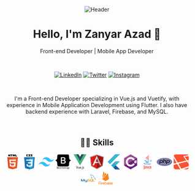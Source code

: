 <div align="center">

![Header](https://thumbs.gfycat.com/VeneratedIllegalAnkole-size_restricted.gif)

# Hello, I'm Zanyar Azad 👋
Front-end Developer | Mobile App Developer

<br/>

<div align="center">
  
[![LinkedIn](https://img.shields.io/badge/-LinkedIn-0A66C2?style=flat&logo=LinkedIn&logoColor=white)](https://www.linkedin.com/in/ZanyarAzad)
[![Twitter](https://img.shields.io/badge/-Twitter-1DA1F2?style=flat&logo=Twitter&logoColor=white)](https://twitter.com/zanyar83605515)
[![Instagram](https://img.shields.io/badge/-Instagram-E4405F?style=flat&logo=Instagram&logoColor=white)](https://instagram.com/z_anya_r)

</div>

<br/>

I'm a Front-end Developer specializing in Vue.js and Vuetify, with experience in Mobile Application Development using Flutter. I also have backend experience with Laravel, Firebase, and MySQL.

<br/>

## 👨‍💻 Skills

<div align="center">
  <img height="40" src="https://raw.githubusercontent.com/devicons/devicon/master/icons/html5/html5-original-wordmark.svg">
  <img height="40" src="https://raw.githubusercontent.com/devicons/devicon/master/icons/css3/css3-original-wordmark.svg">
  <img height="40" src="https://raw.githubusercontent.com/devicons/devicon/master/icons/tailwindcss/tailwindcss-plain.svg">
  <img height="40" src="https://raw.githubusercontent.com/devicons/devicon/master/icons/bootstrap/bootstrap-plain-wordmark.svg">
  <img height="40" src="https://raw.githubusercontent.com/devicons/devicon/master/icons/vuejs/vuejs-original-wordmark.svg">
   <img height="40" src="https://raw.githubusercontent.com/devicons/devicon/master/icons/angularjs/angularjs-original.svg">
  <img height="40" src="https://raw.githubusercontent.com/devicons/devicon/master/icons/flutter/flutter-original.svg">
  <img height="40" src="https://raw.githubusercontent.com/devicons/devicon/master/icons/csharp/csharp-original.svg">
  <img height="40" src="https://raw.githubusercontent.com/devicons/devicon/master/icons/java/java-original-wordmark.svg">
  <img height="40" src="https://raw.githubusercontent.com/devicons/devicon/master/icons/php/php-original.svg">
   <img height="40" src="https://raw.githubusercontent.com/devicons/devicon/master/icons/laravel/laravel-plain.svg">
  <img height="40" src="https://raw.githubusercontent.com/devicons/devicon/master/icons/mysql/mysql-original-wordmark.svg">
  <img height="40" src="https://raw.githubusercontent.com/devicons/devicon/master/icons/firebase/firebase-plain-wordmark.svg">
 
  
</div>

<br/>
</div>
